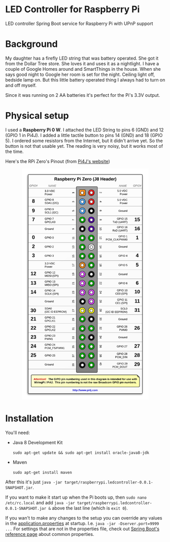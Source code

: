 # LED Controller for Raspberry Pi

LED controller Spring Boot service for Raspberry Pi with UPnP support

# Background

My daughter has a firefly LED string that was battery operated. She got it from the Dollar Tree store. She loves it and uses it as a nightlight. I have a couple of Google Homes around and SmartThings in the house. When she says good night to Google her room is set for the night. Ceiling light off, bedside lamp on. But this little battery operated thing I always had to turn on and off myself.

Since it was running on 2 AA batteries it's perfect for the Pi's 3.3V output.

# Physical setup

I used a **Raspberry Pi 0 W**. I attached the LED String to pins 6 (GND) and 12 (GPIO 1 in Pi4J). I added a little tactile button to pins 14 (GND) and 18 (GPIO 5). I ordered some resistors from the Internet, but it didn't arrive yet. So the button is not that usable yet. The reading is very noisy, but it works most of the time.

Here's the RPi Zero's Pinout (from [Pi4J's website](http://pi4j.com/pins/model-zero-rev1.html))

<center><img src=".readme/j8header-zero-large.png" width="400"></center>

# Installation

You'll need:

* Java 8 Development Kit

    `sudo apt-get update && sudo apt-get install oracle-java8-jdk`

* Maven

    `sudo apt-get install maven`

After this it's just `java -jar target/raspberrypi.ledcontroller-0.0.1-SNAPSHOT.jar`. 

If you want to make it start up when the Pi boots up, then `sudo nano /etc/rc.local` and add `java -jar target/raspberrypi.ledcontroller-0.0.1-SNAPSHOT.jar &` above the last line (which is `exit 0`).

If you wan't to make any changes to the setup you can override any values in the [application.properties](src/main/resources/application.properties) at startup. I.e. `java -jar -Dserver.port=9999 ...` For settings that are not in the properties file, check out [Spring Boot's reference page](https://docs.spring.io/spring-boot/docs/current/reference/html/common-application-properties.html) about common properties.